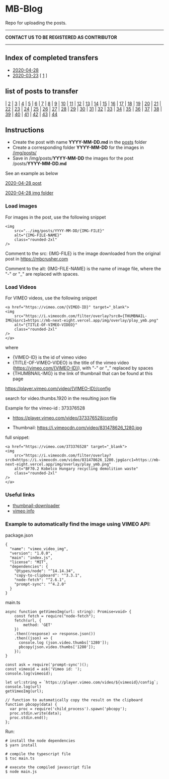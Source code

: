 # MB-Blog

Repo for uploading the posts.

---
**CONTACT US TO BE REGISTERED AS CONTRIBUTOR**



___

## Index of completed transfers

- [2020-04-28](./posts/2020-04-28.md)
- [2020-03-23](./posts/2020-03-23.md) [ [1](https://www.mbcrusher.com/ja/jp/お知らせ/news/ロータリースクリーニングバケットmb-hdsで何が処理できる？) ]


## list of posts to transfer


| [2](https://www.mbcrusher.com/ja/jp/お知らせ/news/スキッドステアローダ、ホイールローダ、バックホーローダ-br-最大効果を得るための９つのポイント)
| [3](https://www.mbcrusher.com/ja/jp/お知らせ/news/mbクラッシャーのツインヘッダー：橋の上や交通量の多い道路での工事に最適)
| [4](https://www.mbcrusher.com/ja/jp/お知らせ/news/建設副産物：それ、本当に廃棄物？)
| [5](https://www.mbcrusher.com/ja/jp/お知らせ/news/えっ、それ可能なの？-ちょっと特殊な作業でもmbアタッチメントを使ってサクッと処理)
| [6](https://www.mbcrusher.com/ja/jp/お知らせ/news/建設副産物を処理する５つのシンプルな方法)
| [7](https://www.mbcrusher.com/ja/jp/お知らせ/news/次世代mbツインヘッダーを使う理由)
| [8](https://www.mbcrusher.com/ja/jp/お知らせ/news/立ち止まることはできない、とデータが語る。-現場のプロたちの言葉。)
| [9](https://www.mbcrusher.com/ja/jp/お知らせ/news/mbクラッシャーが新世代ロータリースクリーニングバケットを発表：様々な素材を素早く処理する多機能システム登場)
| [10](https://www.mbcrusher.com/ja/jp/お知らせ/news/離島とアタッチメント：離島での工事に伴う数々の難関を乗り越え、問題点を収益力に転換。「不可能」を「可能」に切り替えた事例を４件ご紹介します。)
| [11](https://www.mbcrusher.com/ja/jp/お知らせ/news/バケットクラッシャーの姿が見えません。　でもそっとしておきましょう。)
| [12](https://www.mbcrusher.com/ja/jp/お知らせ/news/作業現場はいつでも活気に溢れています)
| [13](https://www.mbcrusher.com/ja/jp/お知らせ/news/スウィートな仕事)
| [14](https://www.mbcrusher.com/ja/jp/お知らせ/news/mbジャパン-コベルコ建機)
| [15](https://www.mbcrusher.com/ja/jp/お知らせ/news/鋳造産業：スクラップから価値を生み出す)
| [16](https://www.mbcrusher.com/ja/jp/お知らせ/news/mbクラッシャージャパン-コマツ)
| [17](https://www.mbcrusher.com/ja/jp/お知らせ/news/fifa-2022-カタール大会に向けmbクラッシャー大活躍。)
| [18](https://www.mbcrusher.com/ja/jp/お知らせ/news/溝堀の進化-世界へ開拓)
| [19](https://www.mbcrusher.com/ja/jp/お知らせ/news/解体と建築からなる廃棄物の新時代。)
| [20](https://www.mbcrusher.com/ja/jp/お知らせ/news/2018年3月18日。-世界中で、リサイクルのすべてに捧げる1日。)
| [21](https://www.mbcrusher.com/ja/jp/お知らせ/news/素晴らしい！　bf１５０.１０はアルメニアの採石場にて硬い岩を粉砕！)
| [22](https://www.mbcrusher.com/ja/jp/お知らせ/news/mb-r500、ツインヘッダー)
| [23](https://www.mbcrusher.com/ja/jp/お知らせ/news/mb-高性能ツインヘッダー)
| [24](https://www.mbcrusher.com/ja/jp/お知らせ/news/mbに新シリーズ登場！)
| [25](https://www.mbcrusher.com/ja/jp/お知らせ/news/ブドウの収穫は最盛期...-意外な場所でもmbが活躍)
| [26](https://www.mbcrusher.com/ja/jp/お知らせ/news/ペルーの採掘現場で、バケットクラッシャーbf120.4はキャタピラー336の重機に取り付けられています。bf120.4で破砕された骨材は様々な方法でリサイクルされます。)
| [27](https://www.mbcrusher.com/ja/jp/お知らせ/news/mbクラッシャー-利益と環境保護を同時に実現)
| [28](https://www.mbcrusher.com/ja/jp/お知らせ/news/mbクラッシャー、-autostrada-polska-2017にて特別賞を獲得)
| [29](https://www.mbcrusher.com/ja/jp/お知らせ/news/2017new環境展　mbクラッシャーの革新)
| [30](https://www.mbcrusher.com/ja/jp/お知らせ/news/山頂での破砕)
| [31](https://www.mbcrusher.com/ja/jp/お知らせ/news/mbバケットクラッシャー-玄武岩の破砕が可能になりました！)
| [32](https://www.mbcrusher.com/ja/jp/お知らせ/news/固定式破砕機とバケットクラッシャーの同時利用のご提案)
| [33](https://www.mbcrusher.com/ja/jp/お知らせ/news/mbの革命は第4世代へ)
| [34](https://www.mbcrusher.com/ja/jp/お知らせ/news/mb-ブラジル・サンパウロ支社をオープン)
| [35](https://www.mbcrusher.com/ja/jp/お知らせ/news/コーカサスのガス輸送工事で活躍するmbスクリーンバケット)
| [36](https://www.mbcrusher.com/ja/jp/お知らせ/news/bf135.8とmb-s18-がサEジアラビアの大規模採石場で大活躍しています。)
| [37](https://www.mbcrusher.com/ja/jp/お知らせ/news/コマツ名古屋『お客様感謝フェア2015』に出展します。2015年3月14日、15日　株式会社前田製作所　コマツ名古屋-レンタル21)
| [38](https://www.mbcrusher.com/ja/jp/お知らせ/news/mbを導入するとこんなに違いがあります。-「mbアニメーション」。)
| [39](https://www.mbcrusher.com/ja/jp/お知らせ/news/mb-バウマ2016にて世界の脚光を浴びる)
| [40](https://www.mbcrusher.com/ja/jp/お知らせ/news/mb-japan-@-n-expo-2014-tokyo)
| [41](https://www.mbcrusher.com/ja/jp/お知らせ/news/mb-c50が受賞！)
| [42](https://www.mbcrusher.com/ja/jp/お知らせ/news/mb-japanは-ニシコン創立75周年　大感謝祭フェアーに参加します！-大阪でお待ちしています！)
| [43](https://www.mbcrusher.com/ja/jp/お知らせ/news/mb-@-bauma-2013)
| [44](https://www.mbcrusher.com/ja/jp/お知らせ/news/mb社製品が倍増　－　新モデルmb-l登場！)



## Instructions

- Create the post with name **YYYY-MM-DD.md** in the [posts](./posts) folder
- Create a corresponding folder **YYYY-MM-DD** for the images in [/img/posts/](./img/posts/)
- Save in  /img/posts/**YYYY-MM-DD**  the images for the post /posts/**YYYY-MM-DD.md**

See an example as below

[2020-04-28 post](./posts/2020-04-28.md)

[2020-04-28 img folder](./img/posts/2020-04-28)


### Load images

For images in the post, use the following snippet

```
<img 
    src="../img/posts/YYYY-MM-DD/{IMG-FILE}"
    alt="{IMG-FILE-NAME}"
    class="rounded-2xl"
/>
```

Comment to the src:
{IMG-FILE} is the image downloaded from the original post in https://mbcrusher.com

Comment to the alt:
{IMG-FILE-NAME} is the name of image file, where the "-" or "_" are replaced with spaces. 

### Load Videos
For VIMEO videos, use the following snippet

```
<a href="https://vimeo.com/{VIMEO-ID}" target="_blank">
<img 
    src="https://i.vimeocdn.com/filter/overlay?src0={THUMBNAIL-IMG}&src1=https://mb-next-eight.vercel.app/img/overlay/play_ymb.png"
    alt="{TITLE-OF-VIMEO-VIDEO}"
    class="rounded-2xl"
/>
</a>

```

where 

- {VIMEO-ID} is the id of vimeo video
- {TITLE-OF-VIMEO-VIDEO} is the title of the vimeo video (https://vimeo.com/{VIMEO-ID}), with "-" or "_" replaced by spaces
- {THUMBNAIL-IMG} is the link of thumbnail that can be found at this page

https://player.vimeo.com/video/{VIMEO-ID}/config

search for video.thumbs.1920 in the resulting json file

Example for the vimeo-id : 373376528

- https://player.vimeo.com/video/373376528/config

- Thumbnail: https://i.vimeocdn.com/video/831478626_1280.jpg


full snippet:

```
<a href="https://vimeo.com/373376528" target="_blank">
<img 
    src="https://i.vimeocdn.com/filter/overlay?src0=https://i.vimeocdn.com/video/831478626_1280.jpg&src1=https://mb-next-eight.vercel.app/img/overlay/play_ymb.png"
    alt="BF70.2 Kobelco Hungary recycling demolition waste"
    class="rounded-2xl"
/>
</a>
```

### Useful links

- [thumbnail-downloader](https://thumbnail-downloader.com/vimeo/)
- [vimeo info](https://player.vimeo.com/video/302289235/config)



### Example to automatically find the image using VIMEO API:

package.json
```
{
  "name": "vimeo_video_img",
  "version": "1.0.0",
  "main": "index.js",
  "license": "MIT",
  "dependencies": {
    "@types/node": "^14.14.34",
    "copy-to-clipboard": "^3.3.1",
    "node-fetch": "^2.6.1",
    "prompt-sync": "^4.2.0"
  }
}
```

main.ts
```
async function getVimeoImg(url: string): Promise<void> {
    const fetch = require("node-fetch");
    fetch(url, {
        method: 'GET'
    })
    .then((response) => response.json())
    .then((json) => {
      console.log (json.video.thumbs['1280']);
      pbcopy(json.video.thumbs['1280']);
    });
}

const ask = require('prompt-sync')();
const vimeoid = ask('Vimeo id: ');
console.log(vimeoid);

let url:string = `https://player.vimeo.com/video/${vimeoid}/config`;
console.log(url)
getVimeoImg(url);

// function to automatically copy the result on the clipboard
function pbcopy(data) {
  var proc = require('child_process').spawn('pbcopy');
  proc.stdin.write(data);
  proc.stdin.end();
};
```

Run: 

```
# install the node dependencies
$ yarn install

# compile the typescript file
$ tsc main.ts

# execute the compiled javascript file
$ node main.js

```

